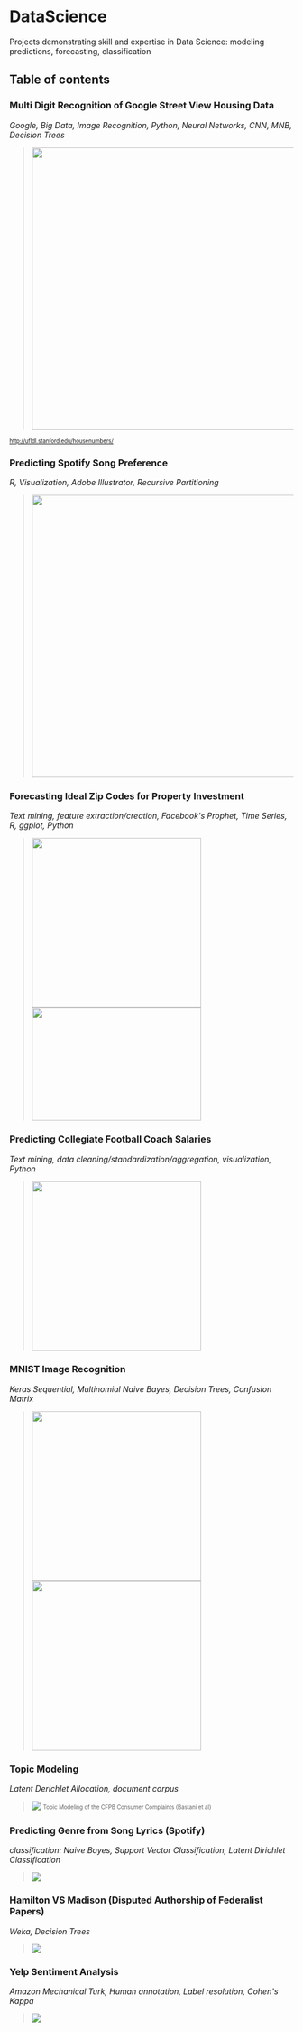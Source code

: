 # DataScience
Projects demonstrating skill and expertise in Data Science:  modeling predictions, forecasting, classification 



## Table of contents



### Multi Digit Recognition of Google Street View Housing Data 
*Google, Big Data, Image Recognition, Python, Neural Networks, CNN, MNB, Decision Trees*

><img src = "https://github.com/anilatif/DataScience/blob/master/images/SVHN/examples_new.png" width=500>
<sub><sup>http://ufldl.stanford.edu/housenumbers/<sup><sub>
  
  

### Predicting Spotify Song Preference 
*R, Visualization, Adobe Illustrator, Recursive Partitioning*

><img src = "images/Spotify_song_pref/spotify_rec_part.png" width=500>



### Forecasting Ideal Zip Codes for Property Investment
*Text mining, feature extraction/creation, Facebook's Prophet, Time Series, R, ggplot, Python*

><img src = "images/real_estate_investment/housing_market.png" width=300> <img src = "images/real_estate_investment/real_estate_results.png" width=300 height=200>



### Predicting Collegiate Football Coach Salaries
*Text mining, data cleaning/standardization/aggregation, visualization, Python*

><img src="images/football_salaries/coaches_intro.png" width=300>


### MNIST Image Recognition
*Keras Sequential, Multinomial Naive Bayes, Decision Trees, Confusion Matrix*

><img src="images/mnist_fashion/mnist confusion.png" width=300> <img src="images/mnist_fashion/mnist test.png" width=300>

### Topic Modeling 
*Latent Derichlet Allocation, document corpus*

><img src="images/lda/lda.png"> <sup><sub>Topic Modeling of the CFPB Consumer Complaints (Bastani et al)<sub><sup>


### Predicting Genre from Song Lyrics (Spotify) 
*classification: Naive Bayes, Support Vector Classification, Latent Dirichlet Classification*

><img src="images/spotify_annot/spotify_annot.png">


### Hamilton VS Madison (Disputed Authorship of Federalist Papers) 
*Weka, Decision Trees*

><img src= "images/weka/weka.png">


### Yelp Sentiment Analysis
*Amazon Mechanical Turk, Human annotation, Label resolution, Cohen's Kappa*

><img src= "images/yelp_sent/yelp_sent.png">
